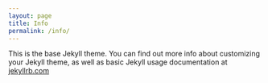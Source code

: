 ```yaml
---
layout: page
title: Info
permalink: /info/
---
```


This is the base Jekyll theme. You can find out more info about customizing your Jekyll theme, as well as basic Jekyll usage documentation at [jekyllrb.com](http://jekyllrb.com/)